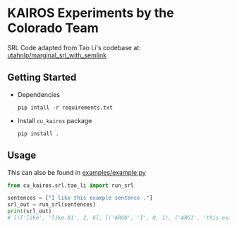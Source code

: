# KAIROS Experiments by the Colorado Team

SRL Code adapted from Tao Li's codebase at: [utahnlp/marginal_srl_with_semlink](https://github.com/utahnlp/marginal_srl_with_semlink)

## Getting Started

- Dependencies
    ```shell
    pip intall -r requirements.txt
    ```

- Install `cu_kairos` package
    ```shell
    pip install .
    ```

## Usage

This can also be found in [examples/example.py](examples/example.py)
```python
from cu_kairos.srl.tao_li import run_srl

sentences = ["I like this example sentence ."]
srl_out = run_srl(sentences)
print(srl_out)
# [(['like', 'like.01', 2, 6], [('ARG0', 'I', 0, 1), ('ARG1', 'this example sentence', 7, 27)])]
```